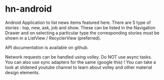 # hn-android
Android Application to list news items featured here. There are 5 type of stories : top, new, ask, job and show. These can be listed in the Navigation Drawer and on selecting a particular type the corresponding stories must be shown in a ListView / RecyclerView (preferred).

API documentation is available on github.

Network requests can be handled using volley. Do NOT use async tasks. You can also use sync adapters for the same (google this) ! You can take a look at slidened youtube channel to learn about volley and other material design elements.
